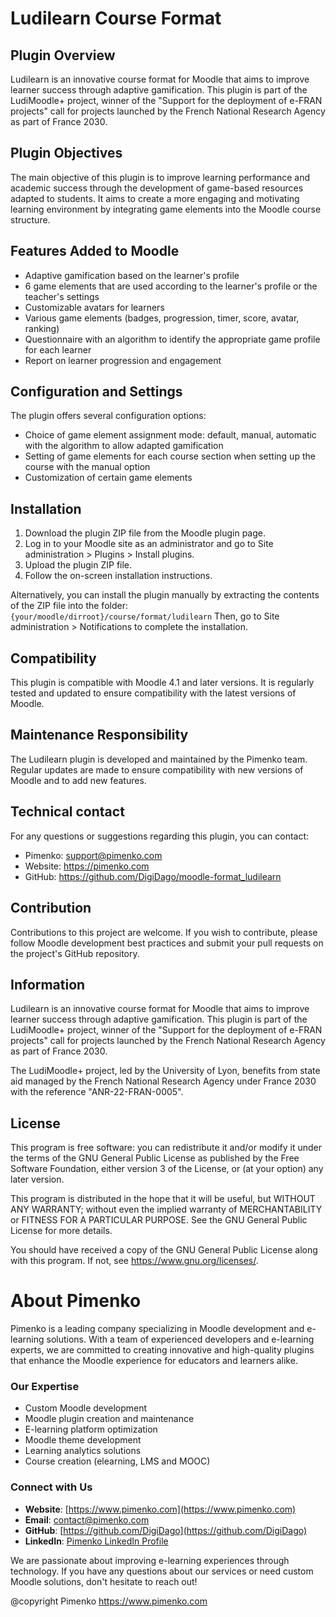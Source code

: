 # Ludilearn Course Format

## Plugin Overview
Ludilearn is an innovative course format for Moodle that aims to improve learner success through adaptive gamification. This plugin is part of the LudiMoodle+ project, winner of the "Support for the deployment of e-FRAN projects" call for projects launched by the French National Research Agency as part of France 2030.

## Plugin Objectives
The main objective of this plugin is to improve learning performance and academic success through the development of game-based resources adapted to students. It aims to create a more engaging and motivating learning environment by integrating game elements into the Moodle course structure.

## Features Added to Moodle
- Adaptive gamification based on the learner's profile
- 6 game elements that are used according to the learner's profile or the teacher's settings
- Customizable avatars for learners
- Various game elements (badges, progression, timer, score, avatar, ranking)
- Questionnaire with an algorithm to identify the appropriate game profile for each learner
- Report on learner progression and engagement

## Configuration and Settings
The plugin offers several configuration options:
- Choice of game element assignment mode: default, manual, automatic with the algorithm to allow adapted gamification
- Setting of game elements for each course section when setting up the course with the manual option
- Customization of certain game elements

## Installation
1. Download the plugin ZIP file from the Moodle plugin page.
2. Log in to your Moodle site as an administrator and go to Site administration > Plugins > Install plugins.
3. Upload the plugin ZIP file.
4. Follow the on-screen installation instructions.

Alternatively, you can install the plugin manually by extracting the contents of the ZIP file into the folder:
`{your/moodle/dirroot}/course/format/ludilearn`
Then, go to Site administration > Notifications to complete the installation.

## Compatibility
This plugin is compatible with Moodle 4.1 and later versions. It is regularly tested and updated to ensure compatibility with the latest versions of Moodle.

## Maintenance Responsibility
The Ludilearn plugin is developed and maintained by the Pimenko team. Regular updates are made to ensure compatibility with new versions of Moodle and to add new features.

## Technical contact
For any questions or suggestions regarding this plugin, you can contact:
- Pimenko: support@pimenko.com
- Website: https://pimenko.com
- GitHub: https://github.com/DigiDago/moodle-format_ludilearn

## Contribution
Contributions to this project are welcome. If you wish to contribute, please follow Moodle development best practices and submit your pull requests on the project's GitHub repository.

## Information
Ludilearn is an innovative course format for Moodle that aims to improve learner success through adaptive gamification. This plugin is part of the LudiMoodle+ project, winner of the "Support for the deployment of e-FRAN projects" call for projects launched by the French National Research Agency as part of France 2030.

The LudiMoodle+ project, led by the University of Lyon, benefits from state aid managed by the French National Research Agency under France 2030 with the reference "ANR-22-FRAN-0005".

## License
This program is free software: you can redistribute it and/or modify it under the terms of the GNU General Public License as published by the Free Software Foundation, either version 3 of the License, or (at your option) any later version.

This program is distributed in the hope that it will be useful, but WITHOUT ANY WARRANTY; without even the implied warranty of MERCHANTABILITY or FITNESS FOR A PARTICULAR PURPOSE. See the GNU General Public License for more details.

You should have received a copy of the GNU General Public License along with this program. If not, see <https://www.gnu.org/licenses/>.

About Pimenko
===================

Pimenko is a leading company specializing in Moodle development and e-learning solutions. With a team of experienced developers and e-learning experts, we are committed to creating innovative and high-quality plugins that enhance the Moodle experience for educators and learners alike.

### Our Expertise

- Custom Moodle development
- Moodle plugin creation and maintenance
- E-learning platform optimization
- Moodle theme development
- Learning analytics solutions
- Course creation (elearning, LMS and MOOC)

### Connect with Us

- **Website**: [https://www.pimenko.com](https://www.pimenko.com)
- **Email**: contact@pimenko.com
- **GitHub**: [https://github.com/DigiDago](https://github.com/DigiDago)
- **LinkedIn**: [Pimenko LinkedIn Profile](https://www.linkedin.com/company/pimenko/)

We are passionate about improving e-learning experiences through technology. If you have any questions about our services or need custom Moodle solutions, don't hesitate to reach out!

@copyright Pimenko https://www.pimenko.com

